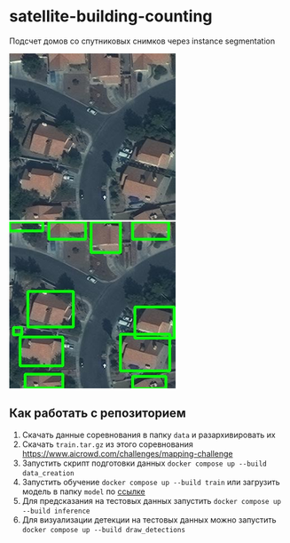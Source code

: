 # satellite-building-counting

Подсчет домов со спутниковых снимков через instance segmentation

![](images/000000000014.jpg)
![](images/mask000000000014.jpg)

## Как работать с репозиторием

1. Скачать данные соревнования в папку ```data``` и разархивировать их
2. Скачать ```train.tar.gz``` из этого соревнования https://www.aicrowd.com/challenges/mapping-challenge
3. Запустить скрипт подготовки данных ```docker compose up --build data_creation```
4. Запустить обучение ```docker compose up --build train``` или загрузить модель в папку ```model``` по [ссылке](https://drive.google.com/drive/folders/1FgSbyJqueaXJKTOjSUY1vqGDoAaTTo4X?usp=sharing)
5. Для предсказания на тестовых данных запустить ```docker compose up --build inference```
6. Для визуализации детекции на тестовых данных можно запустить ```docker compose up --build draw_detections```